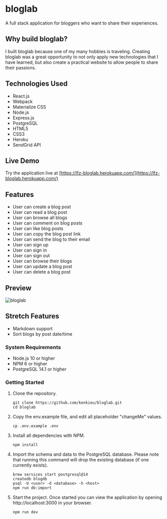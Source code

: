 # bloglab

A full stack application for bloggers who want to share their experiences.

## Why build bloglab?

I built bloglab because one of my many hobbies is traveling. Creating bloglab was a great opportunity to not only apply new technologies that I have learned, but also create a practical website to allow people to share their passions.

## Technologies Used

- React.js
- Webpack
- Materialize CSS
- Node.js
- Express.js
- PostgreSQL
- HTML5
- CSS3
- Heroku
- SendGrid API

## Live Demo

Try the application live at [https://lfz-bloglab.herokuapp.com/](https://lfz-bloglab.herokuapp.com/)

## Features

- User can create a blog post
- User can read a blog post
- User can browse all blogs
- User can comment on blog posts
- User can like blog posts
- User can copy the blog post link
- User can send the blog to their email
- User can sign up
- User can sign in
- User can sign out
- User can browse their blogs
- User can update a blog post
- User can delete a blog post

## Preview

![bloglab](server/public/images/bloglab-example.gif)

## Stretch Features

- Markdown support
- Sort blogs by post date/time

### System Requirements

- Node.js 10 or higher
- NPM 6 or higher
- PostgreSQL 14.1 or higher

### Getting Started

1. Clone the repository.

   ```shell
   git clone https://github.com/kenkieu/bloglab.git
   cd bloglab
   ```

1. Copy the env.example file, and edit all placeholder "changeMe" values.

   ```shell
   cp .env.example .env
   ```

1. Install all dependencies with NPM.

   ```shell
   npm install
   ```

1. Import the schema and data to the PostgreSQL database. Please note that running this command will drop the existing database (if one currently exists).

   ```shell
   brew services start postgresql@14
   createdb blogdb
   psql -U <user> -d <database> -h <host>
   npm run db:import
   ```

1. Start the project. Once started you can view the application by opening http://localhost:3000 in your browser.

   ```shell
   npm run dev
   ```
